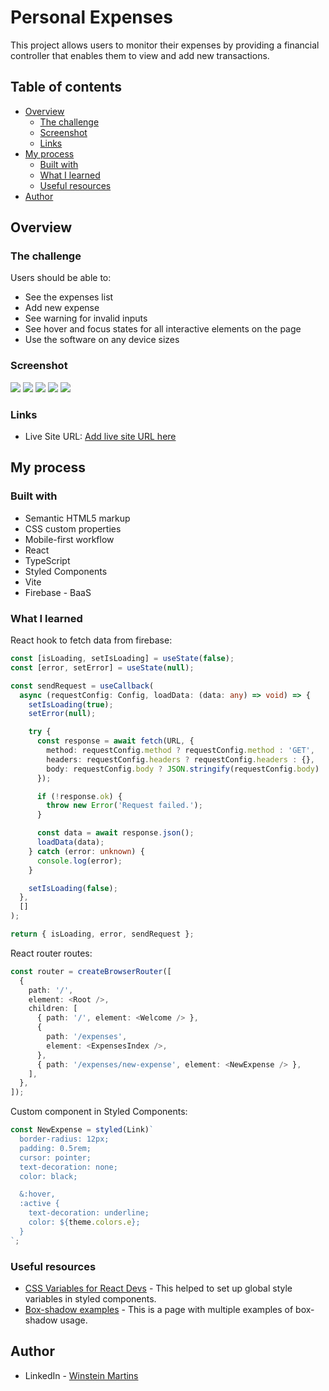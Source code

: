 # Personal Expenses

This project allows users to monitor their expenses by providing a financial controller that enables them to view and add new transactions.

## Table of contents

- [Overview](#overview)
  - [The challenge](#the-challenge)
  - [Screenshot](#screenshot)
  - [Links](#links)
- [My process](#my-process)
  - [Built with](#built-with)
  - [What I learned](#what-i-learned)
  - [Useful resources](#useful-resources)
- [Author](#author)

## Overview

### The challenge

Users should be able to:

- See the expenses list
- Add new expense
- See warning for invalid inputs
- See hover and focus states for all interactive elements on the page
- Use the software on any device sizes

### Screenshot

![](./screenshoots/01.png)
![](./screenshoots/02.png)
![](./screenshoots/03.png)
![](./screenshoots/04.png)
![](./screenshoots/05.png)

### Links

- Live Site URL: [Add live site URL here](https://personal-expenses-sand.vercel.app/)

## My process

### Built with

- Semantic HTML5 markup
- CSS custom properties
- Mobile-first workflow
- React
- TypeScript
- Styled Components
- Vite
- Firebase - BaaS

### What I learned

React hook to fetch data from firebase:

```ts
const [isLoading, setIsLoading] = useState(false);
const [error, setError] = useState(null);

const sendRequest = useCallback(
  async (requestConfig: Config, loadData: (data: any) => void) => {
    setIsLoading(true);
    setError(null);

    try {
      const response = await fetch(URL, {
        method: requestConfig.method ? requestConfig.method : 'GET',
        headers: requestConfig.headers ? requestConfig.headers : {},
        body: requestConfig.body ? JSON.stringify(requestConfig.body) : null,
      });

      if (!response.ok) {
        throw new Error('Request failed.');
      }

      const data = await response.json();
      loadData(data);
    } catch (error: unknown) {
      console.log(error);
    }

    setIsLoading(false);
  },
  []
);

return { isLoading, error, sendRequest };
```

React router routes:

```ts
const router = createBrowserRouter([
  {
    path: '/',
    element: <Root />,
    children: [
      { path: '/', element: <Welcome /> },
      {
        path: '/expenses',
        element: <ExpensesIndex />,
      },
      { path: '/expenses/new-expense', element: <NewExpense /> },
    ],
  },
]);
```

Custom component in Styled Components:

```ts
const NewExpense = styled(Link)`
  border-radius: 12px;
  padding: 0.5rem;
  cursor: pointer;
  text-decoration: none;
  color: black;

  &:hover,
  :active {
    text-decoration: underline;
    color: ${theme.colors.e};
  }
`;
```

### Useful resources

- [CSS Variables for React Devs](https://www.joshwcomeau.com/css/css-variables-for-react-devs/) - This helped to set up global style variables in styled components.
- [Box-shadow examples](https://getcssscan.com/css-box-shadow-examples) - This is a page with multiple examples of box-shadow usage.

## Author

- LinkedIn - [Winstein Martins](https://www.linkedin.com/in/winstein-martins/)
